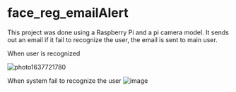 # face_reg_emailAlert
This project was done using a Raspberry Pi and a pi camera model. It sends out an email if it fail to recognize the user, the email is sent to main user.

When user is recognized 

![photo1637721780](https://user-images.githubusercontent.com/60684968/143162227-44a5644c-d5eb-48ba-8975-879446ca50e0.jpeg)


When system fail to recognize the user 
![image](https://user-images.githubusercontent.com/60684968/143162896-f5c3fb33-3398-4250-b43f-0793b19167f1.png)


